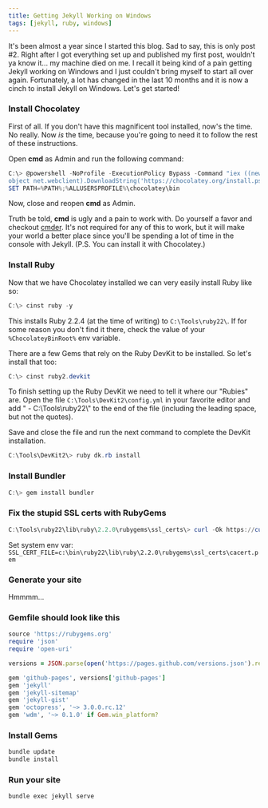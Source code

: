 ```yaml
---
title: Getting Jekyll Working on Windows
tags: [jekyll, ruby, windows]
---
```


It's been almost a year since I started this blog. Sad to say, this is only post #2. Right after I got everything set up and published my first post, wouldn't ya know it... my machine died on me. I recall it being kind of a pain getting Jekyll working on Windows and I just couldn't bring myself to start all over again. Fortunately, a lot has changed in the last 10 months and it is now a cinch to install Jekyll on Windows. Let's get started!

### Install Chocolatey

First of all. If you don't have this magnificent tool installed, now's the time. No really. Now _is_ the time, because you're going to need it to follow the rest of these instructions.

Open **cmd** as Admin and run the following command:

```powershell
C:\> @powershell -NoProfile -ExecutionPolicy Bypass -Command "iex ((new-
object net.webclient).DownloadString('https://chocolatey.org/install.ps1'))" && 
SET PATH=%PATH%;%ALLUSERSPROFILE%\chocolatey\bin
```

Now, close and reopen **cmd** as Admin. 

Truth be told, **cmd** is ugly and a pain to work with. Do yourself a favor and checkout [cmder](http://cmder.net/). It's not required for any of this to work, but it will make your world a better place since you'll be spending a lot of time in the console with Jekyll. (P.S. You can install it with Chocolatey.)

### Install Ruby
Now that we have Chocolatey installed we can very easily install Ruby like so:

```powershell
C:\> cinst ruby -y
```

This installs Ruby 2.2.4 (at the time of writing) to `C:\Tools\ruby22\`. If for some reason you don't find it there, check the value of your `%ChocolateyBinRoot%` env variable. 

There are a few Gems that rely on the Ruby DevKit to be installed. So let's install that too:

```powershell
C:\> cinst ruby2.devkit
```

To finish setting up the Ruby DevKit we need to tell it where our "Rubies" are. Open the file `C:\Tools\DevKit2\config.yml` in your favorite editor and add " - C:\\Tools\\ruby22\\" to the end of the file (including the leading space, but not the quotes).

Save and close the file and run the next command to complete the DevKit installation.

```powershell
C:\Tools\DevKit2\> ruby dk.rb install
```

### Install Bundler

```powershell
C:\> gem install bundler
```

### Fix the stupid SSL certs with RubyGems
```powershell
C:\Tools\ruby22\lib\ruby\2.2.0\rubygems\ssl_certs\> curl -Ok https://curl.haxx.se/ca/cacert.pem
```

Set system env var: ```SSL_CERT_FILE=c:\bin\ruby22\lib\ruby\2.2.0\rubygems\ssl_certs\cacert.pem```

### Generate your site
Hmmmm...

### Gemfile should look like this
```ruby
source 'https://rubygems.org'
require 'json'
require 'open-uri'

versions = JSON.parse(open('https://pages.github.com/versions.json').read)

gem 'github-pages', versions['github-pages']
gem 'jekyll'
gem 'jekyll-sitemap'
gem 'jekyll-gist'
gem 'octopress', '~> 3.0.0.rc.12'
gem 'wdm', '~> 0.1.0' if Gem.win_platform?
```

### Install Gems
```powershell
bundle update
bundle install
```

### Run your site
```powershell
bundle exec jekyll serve
```


